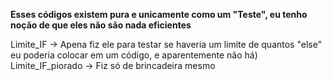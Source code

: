 **Esses códigos existem pura e unicamente como um "Teste", eu tenho noção de que eles não são nada eficientes**

Limite_IF -> Apena fiz ele para testar se haveria um limite de quantos "else" eu poderia colocar em um código, e aparentemente não há)
Limite_IF_piorado -> Fiz só de brincadeira mesmo